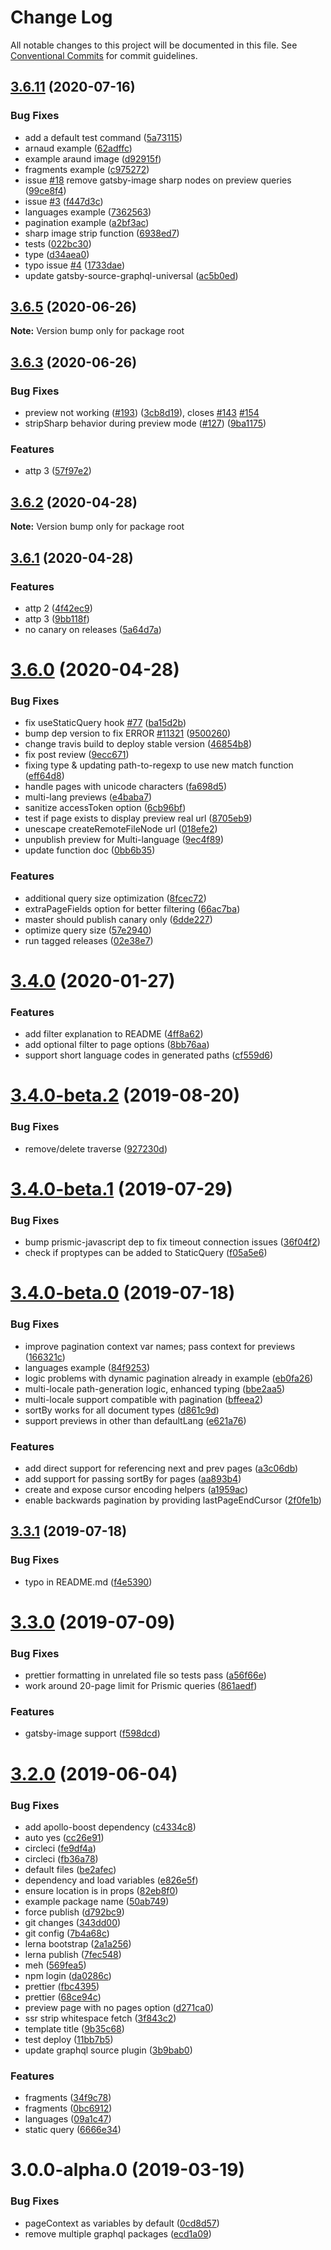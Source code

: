 # Change Log

All notable changes to this project will be documented in this file.
See [Conventional Commits](https://conventionalcommits.org) for commit guidelines.

## [3.6.11](https://github.com/lucashfreitas/gatsby-source-prismic-graphql/compare/v3.6.5...v3.6.11) (2020-07-16)

### Bug Fixes

- add a default test command ([5a73115](https://github.com/lucashfreitas/gatsby-source-prismic-graphql/commit/5a73115955c34a318a084490950c8f6ee78b4c91))
- arnaud example ([62adffc](https://github.com/lucashfreitas/gatsby-source-prismic-graphql/commit/62adffc47294a85822490bb481f1d623588cd4b4))
- example araund image ([d92915f](https://github.com/lucashfreitas/gatsby-source-prismic-graphql/commit/d92915fc3ceca2e72b3cdbf055d5eb6b992e5028))
- fragments example ([c975272](https://github.com/lucashfreitas/gatsby-source-prismic-graphql/commit/c975272502041e298561e68c93b922b7db74738a))
- issue [#18](https://github.com/lucashfreitas/gatsby-source-prismic-graphql/issues/18) remove gatsby-image sharp nodes on preview queries ([99ce8f4](https://github.com/lucashfreitas/gatsby-source-prismic-graphql/commit/99ce8f4c2d860e05bfe08fd9f38ca13f7834882e))
- issue [#3](https://github.com/lucashfreitas/gatsby-source-prismic-graphql/issues/3) ([f447d3c](https://github.com/lucashfreitas/gatsby-source-prismic-graphql/commit/f447d3c99bd722ec444a427fbd0b65734bb2f963))
- languages example ([7362563](https://github.com/lucashfreitas/gatsby-source-prismic-graphql/commit/73625636db05f0bf29d1b264d62d8bd19d84ac9d))
- pagination example ([a2bf3ac](https://github.com/lucashfreitas/gatsby-source-prismic-graphql/commit/a2bf3aca5f83e3135521a150e55a1409aa4455fc))
- sharp image strip function ([6938ed7](https://github.com/lucashfreitas/gatsby-source-prismic-graphql/commit/6938ed7b88ce0969d9c9052e2b5d137367a0dc51))
- tests ([022bc30](https://github.com/lucashfreitas/gatsby-source-prismic-graphql/commit/022bc30fefc09af23ccbe19bc3c2938addd86cfe))
- type ([d34aea0](https://github.com/lucashfreitas/gatsby-source-prismic-graphql/commit/d34aea04a326354e9e9fd9d8a562a3443feae5b9))
- typo issue [#4](https://github.com/lucashfreitas/gatsby-source-prismic-graphql/issues/4) ([1733dae](https://github.com/lucashfreitas/gatsby-source-prismic-graphql/commit/1733dae5846fa47bdb4a81f0bcfe87a90e8cfb3f))
- update gatsby-source-graphql-universal ([ac5b0ed](https://github.com/lucashfreitas/gatsby-source-prismic-graphql/commit/ac5b0ed864a0b5467e7da844596a37ee85f98488))

## [3.6.5](https://github.com/prismicio/gatsby-source-prismic-graphql/compare/v3.6.3...v3.6.5) (2020-06-26)

**Note:** Version bump only for package root

## [3.6.3](https://github.com/prismicio/gatsby-source-prismic-graphql/compare/v3.6.2...v3.6.3) (2020-06-26)

### Bug Fixes

- preview not working ([#193](https://github.com/prismicio/gatsby-source-prismic-graphql/issues/193)) ([3cb8d19](https://github.com/prismicio/gatsby-source-prismic-graphql/commit/3cb8d19536faaf100c5175852fbd566af145b0f3)), closes [#143](https://github.com/prismicio/gatsby-source-prismic-graphql/issues/143) [#154](https://github.com/prismicio/gatsby-source-prismic-graphql/issues/154)
- stripSharp behavior during preview mode ([#127](https://github.com/prismicio/gatsby-source-prismic-graphql/issues/127)) ([9ba1175](https://github.com/prismicio/gatsby-source-prismic-graphql/commit/9ba117553ac03c056b201187c708b214791a5068))

### Features

- attp 3 ([57f97e2](https://github.com/prismicio/gatsby-source-prismic-graphql/commit/57f97e262ff695ccd7f751570862d774d55f9360))

## [3.6.2](https://github.com/birkir/gatsby-source-prismic-graphql/compare/v3.6.1...v3.6.2) (2020-04-28)

**Note:** Version bump only for package root

## [3.6.1](https://github.com/birkir/gatsby-source-prismic-graphql/compare/v3.6.0...v3.6.1) (2020-04-28)

### Features

- attp 2 ([4f42ec9](https://github.com/birkir/gatsby-source-prismic-graphql/commit/4f42ec991cfb3fc5c8e172b2ad2f64786433d1fc))
- attp 3 ([9bb118f](https://github.com/birkir/gatsby-source-prismic-graphql/commit/9bb118f9a84eb8f40b12a5a12619f8382c870884))
- no canary on releases ([5a64d7a](https://github.com/birkir/gatsby-source-prismic-graphql/commit/5a64d7a1f521096a027d445b3c1cc9af68ba6966))

# [3.6.0](https://github.com/birkir/gatsby-source-prismic-graphql/compare/v3.4.0...v3.6.0) (2020-04-28)

### Bug Fixes

- fix useStaticQuery hook [#77](https://github.com/birkir/gatsby-source-prismic-graphql/issues/77) ([ba15d2b](https://github.com/birkir/gatsby-source-prismic-graphql/commit/ba15d2bf50d63593449c48f54a8c0009c6510e45))
- bump dep version to fix ERROR [#11321](https://github.com/birkir/gatsby-source-prismic-graphql/issues/11321) ([9500260](https://github.com/birkir/gatsby-source-prismic-graphql/commit/9500260c0cc81600e1b013b7e115275293ed0e89))
- change travis build to deploy stable version ([46854b8](https://github.com/birkir/gatsby-source-prismic-graphql/commit/46854b8af8b2fe90e8f944060be792eb75042448))
- fix post review ([9ecc671](https://github.com/birkir/gatsby-source-prismic-graphql/commit/9ecc6711116c05b4002c859ac77beeebe2164e73))
- fixing type & updating path-to-regexp to use new match function ([eff64d8](https://github.com/birkir/gatsby-source-prismic-graphql/commit/eff64d824438690b7c73ced8f923b5c2f661412d))
- handle pages with unicode characters ([fa698d5](https://github.com/birkir/gatsby-source-prismic-graphql/commit/fa698d56de2b539f237b18debad6752a92a3524c))
- multi-lang previews ([e4baba7](https://github.com/birkir/gatsby-source-prismic-graphql/commit/e4baba7bc2c5295bdbb9d20f083891dd127165b1))
- sanitize accessToken option ([6cb96bf](https://github.com/birkir/gatsby-source-prismic-graphql/commit/6cb96bf37f6b258ebda817c06c6a5ab0c3dbc178))
- test if page exists to display preview real url ([8705eb9](https://github.com/birkir/gatsby-source-prismic-graphql/commit/8705eb99352fda6aab41a684a25d9f16ef86e836))
- unescape createRemoteFileNode url ([018efe2](https://github.com/birkir/gatsby-source-prismic-graphql/commit/018efe287d25c1750cfb1e69564a3ca670e693b1))
- unpublish preview for Multi-language ([9ec4f89](https://github.com/birkir/gatsby-source-prismic-graphql/commit/9ec4f896b64f79bae3415419deb671a6db6dff3e))
- update function doc ([0bb6b35](https://github.com/birkir/gatsby-source-prismic-graphql/commit/0bb6b3550766313624c751fb2369207471301d3c))

### Features

- additional query size optimization ([8fcec72](https://github.com/birkir/gatsby-source-prismic-graphql/commit/8fcec72add1b3d4606ec8be27e51cce4a8f81156))
- extraPageFields option for better filtering ([66ac7ba](https://github.com/birkir/gatsby-source-prismic-graphql/commit/66ac7baa8309eb6a97633aa38a2d44f923ffc2c5))
- master should publish canary only ([6dde227](https://github.com/birkir/gatsby-source-prismic-graphql/commit/6dde2270c343d4cf35cb5e7a69b494c25abf3ed7))
- optimize query size ([57e2940](https://github.com/birkir/gatsby-source-prismic-graphql/commit/57e2940342f724ef21bc951b987a409fbc2d9d82))
- run tagged releases ([02e38e7](https://github.com/birkir/gatsby-source-prismic-graphql/commit/02e38e7e77a7a2307928a1bb1512a7d428261428))

# [3.4.0](https://github.com/birkir/gatsby-source-prismic-graphql/compare/v3.4.0-beta.2...v3.4.0) (2020-01-27)

### Features

- add filter explanation to README ([4ff8a62](https://github.com/birkir/gatsby-source-prismic-graphql/commit/4ff8a62))
- add optional filter to page options ([8bb76aa](https://github.com/birkir/gatsby-source-prismic-graphql/commit/8bb76aa))
- support short language codes in generated paths ([cf559d6](https://github.com/birkir/gatsby-source-prismic-graphql/commit/cf559d6))

# [3.4.0-beta.2](https://github.com/birkir/gatsby-source-prismic-graphql/compare/v3.4.0-beta.1...v3.4.0-beta.2) (2019-08-20)

### Bug Fixes

- remove/delete traverse ([927230d](https://github.com/birkir/gatsby-source-prismic-graphql/commit/927230d))

# [3.4.0-beta.1](https://github.com/birkir/gatsby-source-prismic-graphql/compare/v3.4.0-beta.0...v3.4.0-beta.1) (2019-07-29)

### Bug Fixes

- bump prismic-javascript dep to fix timeout connection issues ([36f04f2](https://github.com/birkir/gatsby-source-prismic-graphql/commit/36f04f2))
- check if proptypes can be added to StaticQuery ([f05a5e6](https://github.com/birkir/gatsby-source-prismic-graphql/commit/f05a5e6))

# [3.4.0-beta.0](https://github.com/birkir/gatsby-source-prismic-graphql/compare/v3.3.1...v3.4.0-beta.0) (2019-07-18)

### Bug Fixes

- improve pagination context var names; pass context for previews ([166321c](https://github.com/birkir/gatsby-source-prismic-graphql/commit/166321c))
- languages example ([84f9253](https://github.com/birkir/gatsby-source-prismic-graphql/commit/84f9253))
- logic problems with dynamic pagination already in example ([eb0fa26](https://github.com/birkir/gatsby-source-prismic-graphql/commit/eb0fa26))
- multi-locale path-generation logic, enhanced typing ([bbe2aa5](https://github.com/birkir/gatsby-source-prismic-graphql/commit/bbe2aa5))
- multi-locale support compatible with pagination ([bffeea2](https://github.com/birkir/gatsby-source-prismic-graphql/commit/bffeea2))
- sortBy works for all document types ([d861c9d](https://github.com/birkir/gatsby-source-prismic-graphql/commit/d861c9d))
- support previews in other than defaultLang ([e621a76](https://github.com/birkir/gatsby-source-prismic-graphql/commit/e621a76))

### Features

- add direct support for referencing next and prev pages ([a3c06db](https://github.com/birkir/gatsby-source-prismic-graphql/commit/a3c06db))
- add support for passing sortBy for pages ([aa893b4](https://github.com/birkir/gatsby-source-prismic-graphql/commit/aa893b4))
- create and expose cursor encoding helpers ([a1959ac](https://github.com/birkir/gatsby-source-prismic-graphql/commit/a1959ac))
- enable backwards pagination by providing lastPageEndCursor ([2f0fe1b](https://github.com/birkir/gatsby-source-prismic-graphql/commit/2f0fe1b))

## [3.3.1](https://github.com/birkir/gatsby-source-prismic-graphql/compare/v3.3.0...v3.3.1) (2019-07-18)

### Bug Fixes

- typo in README.md ([f4e5390](https://github.com/birkir/gatsby-source-prismic-graphql/commit/f4e5390))

# [3.3.0](https://github.com/birkir/gatsby-source-prismic-graphql/compare/v3.2.0...v3.3.0) (2019-07-09)

### Bug Fixes

- prettier formatting in unrelated file so tests pass ([a56f66e](https://github.com/birkir/gatsby-source-prismic-graphql/commit/a56f66e))
- work around 20-page limit for Prismic queries ([861aedf](https://github.com/birkir/gatsby-source-prismic-graphql/commit/861aedf))

### Features

- gatsby-image support ([f598dcd](https://github.com/birkir/gatsby-source-prismic-graphql/commit/f598dcd))

# [3.2.0](https://github.com/birkir/gatsby-source-prismic-graphql/compare/v3.0.0-alpha.0...v3.2.0) (2019-06-04)

### Bug Fixes

- add apollo-boost dependency ([c4334c8](https://github.com/birkir/gatsby-source-prismic-graphql/commit/c4334c8))
- auto yes ([cc26e91](https://github.com/birkir/gatsby-source-prismic-graphql/commit/cc26e91))
- circleci ([fe9df4a](https://github.com/birkir/gatsby-source-prismic-graphql/commit/fe9df4a))
- circleci ([fb36a78](https://github.com/birkir/gatsby-source-prismic-graphql/commit/fb36a78))
- default files ([be2afec](https://github.com/birkir/gatsby-source-prismic-graphql/commit/be2afec))
- dependency and load variables ([e826e5f](https://github.com/birkir/gatsby-source-prismic-graphql/commit/e826e5f))
- ensure location is in props ([82eb8f0](https://github.com/birkir/gatsby-source-prismic-graphql/commit/82eb8f0))
- example package name ([50ab749](https://github.com/birkir/gatsby-source-prismic-graphql/commit/50ab749))
- force publish ([d792bc9](https://github.com/birkir/gatsby-source-prismic-graphql/commit/d792bc9))
- git changes ([343dd00](https://github.com/birkir/gatsby-source-prismic-graphql/commit/343dd00))
- git config ([7b4a68c](https://github.com/birkir/gatsby-source-prismic-graphql/commit/7b4a68c))
- lerna bootstrap ([2a1a256](https://github.com/birkir/gatsby-source-prismic-graphql/commit/2a1a256))
- lerna publish ([7fec548](https://github.com/birkir/gatsby-source-prismic-graphql/commit/7fec548))
- meh ([569fea5](https://github.com/birkir/gatsby-source-prismic-graphql/commit/569fea5))
- npm login ([da0286c](https://github.com/birkir/gatsby-source-prismic-graphql/commit/da0286c))
- prettier ([fbc4395](https://github.com/birkir/gatsby-source-prismic-graphql/commit/fbc4395))
- prettier ([68ce94c](https://github.com/birkir/gatsby-source-prismic-graphql/commit/68ce94c))
- preview page with no pages option ([d271ca0](https://github.com/birkir/gatsby-source-prismic-graphql/commit/d271ca0))
- ssr strip whitespace fetch ([3f843c2](https://github.com/birkir/gatsby-source-prismic-graphql/commit/3f843c2))
- template title ([9b35c68](https://github.com/birkir/gatsby-source-prismic-graphql/commit/9b35c68))
- test deploy ([11bb7b5](https://github.com/birkir/gatsby-source-prismic-graphql/commit/11bb7b5))
- update graphql source plugin ([3b9bab0](https://github.com/birkir/gatsby-source-prismic-graphql/commit/3b9bab0))

### Features

- fragments ([34f9c78](https://github.com/birkir/gatsby-source-prismic-graphql/commit/34f9c78))
- fragments ([0bc6912](https://github.com/birkir/gatsby-source-prismic-graphql/commit/0bc6912))
- languages ([09a1c47](https://github.com/birkir/gatsby-source-prismic-graphql/commit/09a1c47))
- static query ([6666e34](https://github.com/birkir/gatsby-source-prismic-graphql/commit/6666e34))

# 3.0.0-alpha.0 (2019-03-19)

### Bug Fixes

- pageContext as variables by default ([0cd8d57](https://github.com/birkir/gatsby-source-prismic-graphql/commit/0cd8d57))
- remove multiple graphql packages ([ecd1a09](https://github.com/birkir/gatsby-source-prismic-graphql/commit/ecd1a09))
